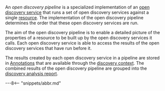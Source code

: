 <!-- SPDX-License-Identifier: CC-BY-4.0 -->
<!-- Copyright Contributors to the ODPi Egeria project. -->


An *open discovery pipeline* is a specialized implementation of an [open discovery service](/egeria-docs/guides/developer/open-discovery-services/overview) that runs a set of open discovery services against a single [resource](/egeria-docs/concepts/resource).  The implementation of the open discovery pipeline determines the order that these open discovery services are run.

The aim of the open discovery pipeline is to enable a detailed picture of the properties of a resource to be built up by the open discovery services it calls.  Each open discovery service is able to access the results of the open discovery services that have run before it.

The results created by each open discovery service in a pipeline are stored in [Annotations](/egeria-docs/guides/developer/open-discovery-services/discovery-annotation) that are available through the [discovery context](/egeria-docs/guides/developer/open-discovery-services/discovery-context).  The combined results of the open discovery pipeline are grouped into the [discovery analysis report](/egeria-docs/guides/developer/open-discovery-services/discovery-analysis-report).


---8<-- "snippets/abbr.md"